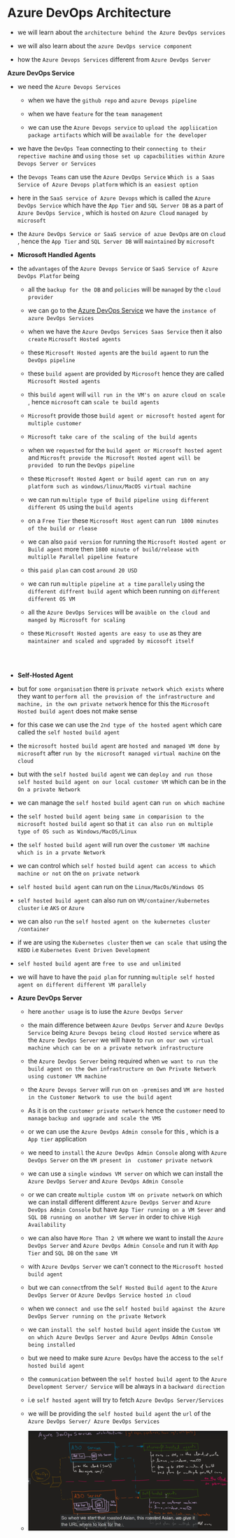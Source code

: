 # Azure DevOps Architecture 

- we will learn  about the `architecture behind the Azure DevOps services`

- we will also learn about the `azure DevOps service component`  

- how the `Azure Devops Services` different from `Azure DevOps Server` 

**Azure DevOps Service**

- we need the  `Azure Devops Services` 
  
  - when we have the `github repo` and `azure Devops pipeline`

  - when we have `feature` for the `team management`
  
  - we can use the `Azure Devops service` to `upload the appliication package artifacts`  which will be `available for the developer`
  

- we have the `DevOps Team` connecting to their `connecting to their repective machine` and `using`  `those set up capacbilities within Azure Devops Server or Services`

- the `Devops Teams` can use the `Azure DevOps Service`  `Which is a Saas Service of Azure Devops platform` which is `an easiest option`

- here in the `SaaS service of Azure Devops` which is called the `Azure DevOps Service` which have the `App Tier` and `SQL Server DB` as a part of `Azure DevOps Service` , which is `hosted` on `Azure Cloud`  `managed by microsoft `

- the `Azure DevOps Service or SaaS service of azue DevOps` are on `cloud` , hence the `App Tier` and `SQL Server DB` will `maintained` by  `microsoft`

- **Microsoft Handled Agents**


- the `advantages` of the `Azure Devops Service` or `SaaS Service of Azure DevOps Platfor` being

  - all the `backup for the DB` and `policies` will be `managed` by the `cloud provider`

  - we can go to the [Azure DevOps Service](https://dev.azure.com/) we have the `instance of azure DevOps Services` 
  
  - when we have the `Azure DevOps Services Saas Service` then it also `create` `Microsoft Hosted agents`
  
  - these  `Microsoft Hosted agents` are the `build agaent` to run the `DevOps pipeline`  
  
  - these `build agaent` are provided by `Microsoft` hence they are called `Microsoft Hosted agents`
  
  - this `build agent` will `will run in the VM's on azure cloud on scale` , hence `microsoft` can `scale te build agents`
  
  - `Microsoft` provide those `build agent or microsoft hosted agent` for `multiple customer`
  
  - `Microsoft take care of the scaling of the build agents`
  
  - when we `requested` for the `build agent or Microsoft hosted agent`  and  `Microsft provide the Microsoft Hosted agent will be provided ` to run the `DevOps pipeline`
  
  - these `Microsoft Hosted Agent or build agent can run on any platform such as windows/linux/MacOS virtual machine`
  
  - we can run `multiple type of Build pipeline using different different OS` using the `build agents`
  
  - on a `Free Tier` these `Microsoft Host agent` can run ` 1800 minutes of the build or rlease`
  
  - we can also `paid version` for running the `Microsoft Hosted agent or Build agent`  more then `1800 minute of build/release with multiplle Parallel pipeline feature`
  
  - this `paid plan` can cost `around 20 USD`       
  
  - we can run `multiple pipeline at a time` `parallely` using the `different diffrent build agent` which been running on `different different OS VM` 
  
  - all the `Azure DevOps Services` will be `avaible on the cloud and manged by Microsoft for scaling`
  
  - these `Microsoft Hosted agents are easy to use` as they are `maintainer and scaled and upgraded by micosoft itself `

<br/><br/>

- **Self-Hosted Agent**

- but for `some organisation` there is `private network which exists` where they want to `perform all the provision of the infrastructure and machine, in the own private network` hence for this the `Microsoft Hosted build agent` does not make sense

- for this case we can use the `2nd type of the hosted agent` which care called the `self hosted build agent`

- the `microsoft hosted build agent`  are `hosted and managed VM done by microsoft` after `run by the microsoft managed virtual machine` on the `cloud`

- but with the `self hosted build agent` we can `deploy and run those self hosted build agent on our local customer VM` which can be in the `On a private Network`

- we can manage the `self hosted build agent` can `run on which machine`

- the `self hosted build agent being same in comparision to the microsoft hosted build agent` so that `it can also run on multiple type of OS such as Windows/MacOS/Linux`

- the `self hosted build agent` will run over the `customer VM machine which is in a prvate Network`

- we can control which `self hosted build agent can access to which machine or not` on the `on private network` 

- `self hosted build agent`  can run on the `Linux/MacOs/Windows OS`

- `self hosted build agent` can also run on `VM/container/kubernetes cluster` i.e `AKS` or `Azure`

- we can also `run` the `self hosted agent on the kubernetes cluster /container`

- if we are using the `Kubernetes cluster`  then `we can scale that` using the `KEDD` i.e `Kubernetes Event Driven Development`

- `self hosted build agent` are `free to use and unlimited`  

- we will have to have the `paid plan` for running `multiple self hosted agent on different different VM parallely`



- **Azure DevOps Server**   

  - here `another usage` is to iuse the `Azure DevOps Server`
  
  - the main difference between  `Azure DevOps Server` and  `Azure DevOps Service` being `Azure Devops being cloud Hosted service` where as the `Azure DevOps Server` we will have to `run on our own virtual machine which can be on a private network infrastructure`
  
  - the `Azure DevOps Server` being required when `we want to run the build agent on the Own infrastructure on Own Private Network using customer VM machine`
  
  - the `Azure Devops Server` will `run` on  `on -premises` and `VM are hosted in the Customer Network to use the build agent`
  
  - As it is on the `customer private network` hence the `customer` need to `manage` `backup and upgrade and scale the VMS`
  
  - or we can use the `Azure DevOps Admin console` for this , which is a `App tier` application 
  
  - we need to `install` the `Azure DevOps Admin Console` along with `Azure DevOps Server` on the `VM present in  customer private network`  
  
  - we can use a `single windows VM server` on which we can install the `Azure DevOps Server` and  `Azure DevOps Admin Console`
  
  - or we can create `multiple custom VM on private network` on which we can install different different `Azure DevOps Server` and  `Azure DevOps Admin Console`  but have `App Tier running on a VM Sever` and `SQL DB running on another VM Server` in order to chive `High Availability`
  
  - we can also have `More Than 2 VM` where we want to install the   `Azure DevOps Server` and  `Azure DevOps Admin Console` and run it with `App Tier` and `SQL DB` on the `same VM`
  
  - with `Azure DevOps Server` we can't connect to the `Microsoft hosted build agent`
  
  - but we can `connect`from the `Self Hosted Build agent` to the `Azure DevOps Server` or `Azure DevOps Service hosted in cloud` 
  
  - when we `connect and use` the `self hosted build against the Azure DevOps Server running on the private Network`
  
  - we can `install the self hosted build agent` inside the `Custom VM on which Azure DevOps Server and Azure DevOps Admin Console being installed`
  
  - but we need to make sure `Azure DevOps` have the access to the `self hosted build agent`
  
  - the `communication` between the `self hosted build agent` to the `Azure Development Server/ Service` will be always in a `backward direction`

  - i.e `self hosted agent` will try to fetch `Azure DevOps Server/Services`
  
  - we will be providing the `self hosted build agent` the `url` of the `Azure DevOps Server/ Azure DevOps Services` 

  - ![Architecture of Azure DevOps Server and Services](image.png)